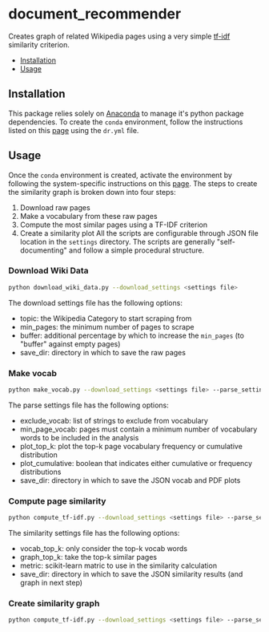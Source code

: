 # document_recommender
Creates graph of related Wikipedia pages using a very simple [tf-idf](https://en.wikipedia.org/wiki/Tf%E2%80%93idf) similarity criterion.

* [Installation](#installation)
* [Usage](#usage)

<a name="installation"/>

## Installation
This package relies solely on [Anaconda](https://www.anaconda.com/) to manage it's python package dependencies.
To create the `conda` environment, follow the instructions listed on this [page](https://conda.io/docs/user-guide/tasks/manage-environments.html#creating-an-environment-from-an-environment-yml-file) using the `dr.yml` file.

<a name="usage"/>

## Usage
Once the `conda` environment is created, activate the environment by following the system-specific instructions on this [page](https://conda.io/docs/user-guide/tasks/manage-environments.html#creating-an-environment-from-an-environment-yml-file).
The steps to create the similarity graph is broken down into four steps:
1. Download raw pages
2. Make a vocabulary from these raw pages
3. Compute the most similar pages using a TF-IDF criterion
4. Create a similarity plot
All the scripts are configurable through JSON file location in the `settings` directory.
The scripts are generally "self-documenting" and follow a simple procedural structure.

### Download Wiki Data
```bash
python download_wiki_data.py --download_settings <settings file>
```
The download settings file has the following options:
* topic: the Wikipedia Category to start scraping from
* min_pages: the minimum number of pages to scrape
* buffer: additional percentage by which to increase the `min_pages` (to "buffer" against empty pages)
* save_dir: directory in which to save the raw pages

### Make vocab
```bash
python make_vocab.py --download_settings <settings file> --parse_settings <settings file>
```
The parse settings file has the following options:
* exclude_vocab: list of strings to exclude from vocabulary
* min_page_vocab: pages must contain a minimum number of vocabulary words to be included in the analysis
* plot_top_k: plot the top-k page vocabulary frequency or cumulative distribution
* plot_cumulative: boolean that indicates either cumulative or frequency distributions
* save_dir: directory in which to save the JSON vocab and PDF plots

### Compute page similarity
```bash
python compute_tf-idf.py --download_settings <settings file> --parse_settings <settings file> --similarity_settings <settings file>
```
The similarity settings file has the following options:
* vocab_top_k: only consider the top-k vocab words
* graph_top_k: take the top-k similar pages
* metric: scikit-learn matric to use in the similarity calculation
* save_dir: directory in which to save the JSON similarity results (and graph in next step)

### Create similarity graph
```bash
python compute_tf-idf.py --download_settings <settings file> --parse_settings <settings file> --similarity_settings <settings file>
```
